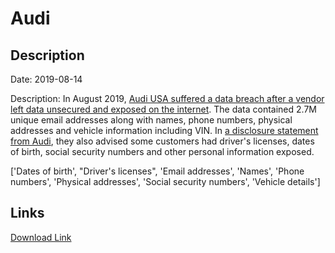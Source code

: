 # Audi

## Description

Date: 2019-08-14

Description:
In August 2019, <a href="https://techcrunch.com/2021/06/11/volkswagen-says-a-vendors-security-lapse-exposed-3-3-million-drivers-details/" target="_blank" rel="noopener">Audi USA suffered a data breach after a vendor left data unsecured and exposed on the internet</a>. The data contained 2.7M unique email addresses along with names, phone numbers, physical addresses and vehicle information including VIN. In <a href="https://techcrunch.com/2021/06/11/volkswagen-says-a-vendors-security-lapse-exposed-3-3-million-drivers-details/" target="_blank" rel="noopener">a disclosure statement from Audi</a>, they also advised some customers had driver's licenses, dates of birth, social security numbers and other personal information exposed.


['Dates of birth', "Driver's licenses", 'Email addresses', 'Names', 'Phone numbers', 'Physical addresses', 'Social security numbers', 'Vehicle details']

## Links

[Download Link](https://link-to.net/1229997/926.4964314794788/dynamic/?r=aHR0cHM6Ly93d3cubWVkaWFmaXJlLmNvbS92aWV3L2FBWDlWRUlFSG5YaU9kZS9hdWRpdXNhLmNvbS9maWxl)